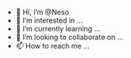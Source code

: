 - 👋 Hi, I’m @Neso
- 👀 I’m interested in ...
- 🌱 I’m currently learning ...
- 💞️ I’m looking to collaborate on ...
- 📫 How to reach me ...

<!---
Neso/Neso is a ✨ special ✨ repository because its `README.md` (this file) appears on your GitHub profile.
You can click the Preview link to take a look at your changes.
--->
